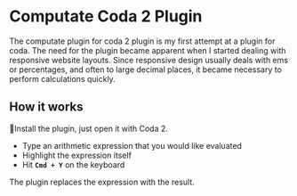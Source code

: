 # Computate Coda 2 Plugin

The computate plugin for coda 2 plugin is my first attempt at a plugin for coda. 
The need for the plugin became apparent when I started dealing with responsive website layouts.
Since responsive design usually deals with ems or percentages, and often to large decimal places,
it became necessary to perform calculations quickly. 

## How it works

Install the plugin, just open it with Coda 2.

- Type an arithmetic expression that you would like evaluated
- Highlight the expression itself
- Hit **`Cmd + Y`** on the keyboard

The plugin replaces the expression with the result.